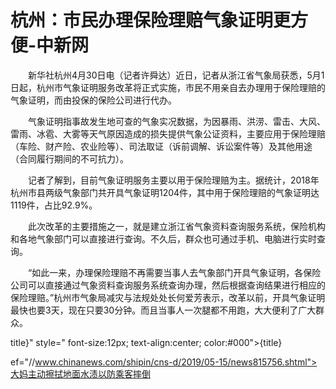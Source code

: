 # 杭州：市民办理保险理赔气象证明更方便-中新网

　　新华社杭州4月30日电（记者许舜达）近日，记者从浙江省气象局获悉，5月1日起，杭州市气象证明服务改革将正式实施，市民不用亲自去办理用于保险理赔的气象证明，而由投保的保险公司进行代办。

　　气象证明指事故发生地可查的气象实况数据，为因暴雨、洪涝、雷击、大风、雷雨、冰雹、大雾等天气原因造成的损失提供气象公证资料，主要应用于保险理赔（车险、财产险、农业险等）、司法取证（诉前调解、诉讼案件等）及其他用途（合同履行期间的不可抗力）。

　　记者了解到，目前气象证明服务主要以用于保险理赔为主。据统计，2018年杭州市县两级气象部门共开具气象证明1204件，其中用于保险理赔的气象证明达1119件，占比92.9%。

　　此次改革的主要措施之一，就是建立浙江省气象资料查询服务系统，保险机构和各地气象部门可以直接进行查询。不久后，群众也可通过手机、电脑进行实时查询。

　　“如此一来，办理保险理赔不再需要当事人去气象部门开具气象证明，各保险公司可以直接通过气象资料查询服务系统查询办理，然后根据查询结果进行相应的保险理赔。”杭州市气象局减灾与法规处处长何爱芳表示，改革以前，开具气象证明最快也要3天，现在只要30分钟。而且当事人一次腿都不用跑，大大便利了广大群众。

title}" style=" font-size:12px; text-align:center; color:#000">{title}

ef="//www.chinanews.com/shipin/cns-d/2019/05-15/news815756.shtml">大妈主动擦拭地面水渍以防乘客摔倒
